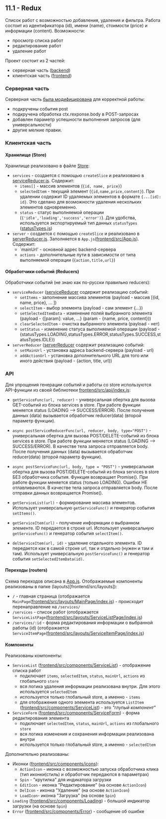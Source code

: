 ## 11.1 - Redux

Список работ с возможностью добавления, удаления и фильтра.
Работа состоит из идентификатора (id), имени (name), стоимости (price) и информации (content).
Возможности:
* просмотр списка работ
* редактирование работ
* удаление работ

Проект состоит из 2 частей:
* серверная часть ([backend](backend))
* клиентская часть ([frontend](frontend))


### Серверная часть
Серверная часть <ins>была модифицирована</ins> для корректной работы:
* подкручены события post
* подкручена обработка ctx.rexponse.body в POST-запросах
* добавлен параметр успешности выполнения запросов (для универсальности)
* другие мелкие правки.


### Клиентская часть

#### Хранилище (Store)
Хранилище реализовано в файле [Store](frontend/src/store/index.js):
* `services` - создается с помощью `createSlice` и реализовано в [serviceReducer.js](frontend/src/store/serviceReducer.js). Содержит:
  * `items[]` - массив элементов (`{id, name, price}`)
  * `selectedItem` - текущий элемент (`{id,name,price,content}`). При удалении содержит ID удаляемых элементов в формате `{...[id]: id}`. Это сделано для возможности удаления нескольких элементов одновременно.
  * `status` - статус выполняемой операции (`{'idle','loading','success','error')`}. Для удобства, используется экспортируемый тип данных `statusTypes` ([statusTypes.js](frontend/src/store/statusTypes.js))
* `server` - создается с помощью `createSlice` и реализовано в [serverReducer.js](frontend/src/store/serverReducer.js). Заполняется в `App.js`([frontend/src/App.js](frontend/src/App.js)). Содержит:
  * `mainUrl' - основной адрес backend-сервера
  * `actions` - дополнительные пути в зависимости от типа выполняемой операции (`{action,title,url}`)

#### Обработчики событий (Reducers)
Обработчики событий (не знаю как по-русски правильно reducers):
* `serviceReducer` ([serviceReducer](frontend/src/store/serviceReducer.js) содержит реализацию событий:
  * `setItems` - заполнение массива элементов (payload - массив [{id, name, price}, ... ])
  * `selectItem` - выбор элемента  (payload - сам элемент {...})
  * `setSelectedItemData` - изменение полей выбранного элемента  (payload - {[param]: value, ...} (param - {name, price, content}))
  * `clearSelectedItem` - очистка выбранного элемента (payload - нет)
  * `setStatus` - изменение статуса выполняемой операции  (payload - {statusTypes.LOADING,statusTypes.ERROR,statusTypes.SUCCESS,statusTypes.IDLE})
* `serverReducer` ([serverReducer](frontend/src/store/serverReducer.js) содержит реализацию событий:
  * `setMainUrl` - установка адреса backend-сервера (payload - url)
  * `addActionUrl` - установка дополнительного URL для того или иного действия (payload - {action, title, url})

### API
Для упрощения генерации событий и работы со store используются API-функции из своей библиотеки [frontend/src/api/index.js](frontend/src/api/index.js):
* `getServiceFunc(url, reducer)` - универсальная обертка для вызова GET-событий из блока services в store. 
  При работе функции меняется status (LOADING --> SUCCESS/ERROR). После получения данных (data) вызывается обработчик reducer(data) (второй параметр функции).
* `async postServiceReducerFunc(url, reducer, body, type="POST")` - универсальная обертка для вызова POST/DELETE-событий из блока services в store. 
  При работе функции меняется status (LOADING --> SUCCESS/ERROR). В качестве тела запроса отправляется body. После получения данных (data) вызывается обработчик reducer(data) (второй параметр функции).
* `async postServiceFunc(url, body, type = "POST")` - универсальная обертка для вызова POST/DELETE-событий из блока services в store БЕЗ обработчика события. Функция возвращает Promise(). 
  При работе функции меняется status (только LOADING). Ошибки НЕ отлавливаются. В качестве тела запроса отправляется body. После отправки данных возвращается Promise().

* `getServiceList(url)` - формирование массива элементов. Использует универсальную  `getServiceFunc()` и генератор события `setItems()`.
* `getServiceItem(url)` - получение информации о выбранном элементе. ID передается в строке url. Использует универсальную  `getServiceFunc()` и генератор события `selectItem()`.
* `delServiceItem(url, id)` - удаление отдельного элемента. ID передается как в самой строке url, так и отдельно (нужен и там и там). Использует универсальную  `postServiceFunc()` и генератор события `setSelectedItemData(id)`.

#### Переходы (routers)
Схема переходов описана в [App.js](frontend/src/App.js). Отображаемые компоненты реализованы в папке (layouts)[frontend/src/layouts]):
* `/` - главная страница (отображается `MainPage`([frontend/src/layouts/MainPage/index.js](frontend/src/layouts/MainPage/index.js)) - происходит перенаправление на `/services/`
* `/services` - список работ (отображается `ServiceListPage`([frontend/src/layouts/ServiceListPage/index.js](frontend/src/layouts/ServiceListPage/index.js)) 
* `/services/:id` - форма редактирования информации о выбранной работы (id) (отображается `ServiceItemPage`([frontend/src/layouts/ServiceItemPage/index.js](frontend/src/layouts/ServiceItemPage/index.js)) 


#### Компоненты
Реализованы компоненты:
* `ServiceList` ([frontend/src/components/ServiceList](frontend/src/components/ServiceList/index.js)) - отображение списка работ
  * подключает  `items`, `selectedItem`, `status`, `mainUrl`, `actions` из глобального `store`
  * вся логика удаления информации реализована внутри. Для этого используется `selectedItem` 
  * используется только глобальный store, а именно - `items`
  * для отображения одного элемента используется `ListItem` ([frontend/src/components/ServiceList](frontend/src/components/ServiceList/index.js)) - это _"глупый компонент"_
* `ServiceForm` ([frontend/src/components/ServiceForm](frontend/src/components/ServiceForm/index.js)) - форма редактирования элемента
  * подключает  `selectedItem`, `status`, `mainUrl`, `actions` из глобального `store`
  * вся логика изменения и сохранения информации реализована внутри
  * используется только глобальный store, а именно - `selectedItem`  

Дополнительно реализованы:
* Иконки ([frontend/src/components/icons](frontend/src/components/icons/index.js)):
  * `ActionIcon` - иконка с возможностью запуска обработчика клика (тип иконки(стиль) и обработчик передаются в параметрах)
  * `Spin` - "крутилка" для индикатора загрузки
  * `EditIcon` - иконка "Редактирование" (на основе `ActionIcon`)
  * `DelIcon` - иконка "Удаление" (на основе `ActionIcon`)
  * `LoadIcon`- иконка "Загрузка" (на основе `Spin`)
* `Loading` ([frontend/src/components/Loading](frontend/src/components/Loading/index.js)) - большой индикатор загрузки (на основе `Spin`)
* `Error` ([frontend/src/components/Error](frontend/src/components/Error/index.js)) - сообщение об ошибке

